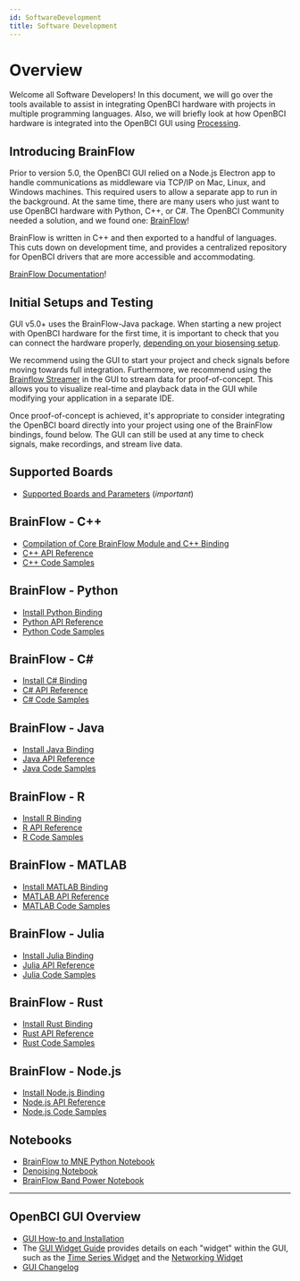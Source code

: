 ```yaml
---
id: SoftwareDevelopment
title: Software Development
---
```


# Overview

Welcome all Software Developers! In this document, we will go over the tools available to assist in integrating OpenBCI hardware with projects in multiple programming languages. Also, we will briefly look at how OpenBCI hardware is integrated into the OpenBCI GUI using [Processing](<https://en.wikipedia.org/wiki/Processing_(programming_language)>).

## Introducing BrainFlow

Prior to version 5.0, the OpenBCI GUI relied on a Node.js Electron app to handle communications as middleware via TCP/IP on Mac, Linux, and Windows machines. This required users to allow a separate app to run in the background. At the same time, there are many users who just want to use OpenBCI hardware with Python, C++, or C#. The OpenBCI Community needed a solution, and we found one: [BrainFlow](https://brainflow.readthedocs.io/en/stable/index.html)!

BrainFlow is written in C++ and then exported to a handful of languages. This cuts down on development time, and provides a centralized repository for OpenBCI drivers that are more accessible and accommodating.

[BrainFlow Documentation](https://brainflow.readthedocs.io/en/stable/index.html)!

## Initial Setups and Testing

GUI v5.0+ uses the BrainFlow-Java package. When starting a new project with OpenBCI hardware for the first time, it is important to check that you can connect the hardware properly, [depending on your biosensing setup](ForDevelopers/00-ForDevelopersLanding.md#biosensing-setups).

We recommend using the GUI to start your project and check signals before moving towards full integration. Furthermore, we recommend using the [Brainflow Streamer](https://docs.openbci.com/Software/OpenBCISoftware/GUIDocs/#gui-to-external-process) in the GUI to stream data for proof-of-concept. This allows you to visualize real-time and playback data in the GUI while modifying your application in a separate IDE.

Once proof-of-concept is achieved, it's appropriate to consider integrating the OpenBCI board directly into your project using one of the BrainFlow bindings, found below. The GUI can still be used at any time to check signals, make recordings, and stream live data.

## Supported Boards

- [Supported Boards and Parameters](https://brainflow.readthedocs.io/en/stable/SupportedBoards.html#supported-boards) (_important_)

## BrainFlow - C++

- [Compilation of Core BrainFlow Module and C++ Binding](https://brainflow.readthedocs.io/en/stable/BuildBrainFlow.html#compilation-of-core-module-and-c-binding)
- [C++ API Reference](https://brainflow.readthedocs.io/en/stable/UserAPI.html#c-api-reference)
- [C++ Code Samples](https://brainflow.readthedocs.io/en/stable/Examples.html#id1)

## BrainFlow - Python

- [Install Python Binding](https://brainflow.readthedocs.io/en/stable/BuildBrainFlow.html#python)
- [Python API Reference](https://brainflow.readthedocs.io/en/stable/UserAPI.html#python-api-reference)
- [Python Code Samples](https://brainflow.readthedocs.io/en/stable/Examples.html#python)

## BrainFlow - C#

- [Install C# Binding](https://brainflow.readthedocs.io/en/stable/BuildBrainFlow.html#c)
- [C# API Reference](https://brainflow.readthedocs.io/en/stable/UserAPI.html#id1)
- [C# Code Samples](https://brainflow.readthedocs.io/en/stable/Examples.html#c)

## BrainFlow - Java

- [Install Java Binding](https://brainflow.readthedocs.io/en/stable/BuildBrainFlow.html#java)
- [Java API Reference](https://brainflow.readthedocs.io/en/stable/UserAPI.html#java-api-reference)
- [Java Code Samples](https://brainflow.readthedocs.io/en/stable/Examples.html#java)

## BrainFlow - R

- [Install R Binding](https://brainflow.readthedocs.io/en/stable/BuildBrainFlow.html#r)
- [R API Reference](https://brainflow.readthedocs.io/en/stable/UserAPI.html#r-api-reference)
- [R Code Samples](https://brainflow.readthedocs.io/en/stable/Examples.html#r)

## BrainFlow - MATLAB

- [Install MATLAB Binding](https://brainflow.readthedocs.io/en/stable/BuildBrainFlow.html#matlab)
- [MATLAB API Reference](https://brainflow.readthedocs.io/en/stable/UserAPI.html#matlab-api-reference)
- [MATLAB Code Samples](https://brainflow.readthedocs.io/en/stable/Examples.html#matlab)

## BrainFlow - Julia

- [Install Julia Binding](https://brainflow.readthedocs.io/en/stable/BuildBrainFlow.html#julia)
- [Julia API Reference](https://brainflow.readthedocs.io/en/stable/UserAPI.html#julia-api-reference)
- [Julia Code Samples](https://brainflow.readthedocs.io/en/stable/Examples.html#julia)

## BrainFlow - Rust

- [Install Rust Binding](https://brainflow.readthedocs.io/en/stable/BuildBrainFlow.html#rust)
- [Rust API Reference](https://brainflow.readthedocs.io/en/stable/UserAPI.html#rust-api-reference)
- [Rust Code Samples](https://brainflow.readthedocs.io/en/stable/Examples.html#rust)

## BrainFlow - Node.js

- [Install Node.js Binding](https://brainflow.readthedocs.io/en/stable/BuildBrainFlow.html#typescript)
- [Node.js API Reference](https://brainflow.readthedocs.io/en/stable/UserAPI.html#typescript-api-reference)
- [Node.js Code Samples](https://brainflow.readthedocs.io/en/stable/Examples.html#typescript)

## Notebooks

- [BrainFlow to MNE Python Notebook](https://brainflow.readthedocs.io/en/stable/notebooks/brainflow_mne.html)
- [Denoising Notebook](https://brainflow.readthedocs.io/en/stable/notebooks/denoising.html)
- [BrainFlow Band Power Notebook](https://brainflow.readthedocs.io/en/stable/notebooks/band_power.html)

---

## OpenBCI GUI Overview

- [GUI How-to and Installation](../Software/OpenBCISoftware/01-OpenBCI_GUI.md)
- The [GUI Widget Guide](../Software/OpenBCISoftware/02_GUI_Widget_Guide.md) provides details on each "widget" within the GUI, such as the [Time Series Widget](../Software/OpenBCISoftware/02_GUI_Widget_Guide.md#time-series) and the [Networking Widget](../Software/OpenBCISoftware/02_GUI_Widget_Guide.md#networking)
- [GUI Changelog](https://github.com/OpenBCI/OpenBCI_GUI/blob/master/CHANGELOG.md)
